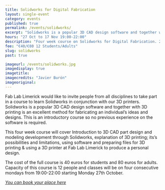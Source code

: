 ```yaml
---
title: Solidworks for Digital Fabrication
layout: single-event
category: events
published: true
permalink: /events/solidworks/
excerpt: "Solidworks is a popular 3D CAD design software and together with 3D printing is an excellent method for fabricating an individual’s ideas and designs."
hours: "27 Oct to 17 Nov 19:00-22:00"
description: "Four week course on Solidworks for Digital Fabrication. 27 Oct to 17 Nov 19:00-22:00"
fee: "€40/€80 12 Students/Adults"
slug: solidworks
past: true

imageurl: /events/solidworks.jpg
imagedisplay: true
imagetitle: 
imagecredits: "Javier Burón"
imageoriginal: 
---
```


Fab Lab Limerick would like to invite people from all disciplines to take part in a course to learn Solidworks in conjunction with our 3D printers. Solidworks is a popular 3D CAD design software and together with 3D printing is an excellent method for fabricating an individual’s ideas and designs. This is an introductory course so no previous experience on the software is required.

This four week course will cover Introduction to 3D CAD part design and modeling development through Solidworks, explanation of 3D printing; its’s possibilities and limitations, using software and preparing files for 3D printing & using a 3D printer at Fab Lab Limerick to produce a personal design.

The cost of the full course is 40 euros for students and 80 euros for adults. Capacity of this course is 12 people and classes will be on four consecutive mondays from 19:00-22:00 starting Monday 27th October.

 *[You can book your place here](https://fablablimerick.ticketleap.com/solidworks)*